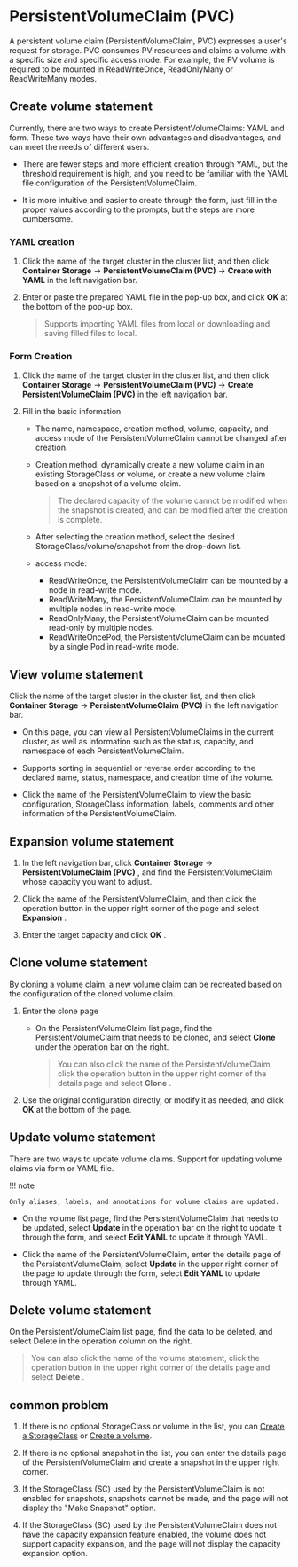 # PersistentVolumeClaim (PVC)

A persistent volume claim (PersistentVolumeClaim, PVC) expresses a user's request for storage. PVC consumes PV resources and claims a volume with a specific size and specific access mode. For example, the PV volume is required to be mounted in ReadWriteOnce, ReadOnlyMany or ReadWriteMany modes.

## Create volume statement

Currently, there are two ways to create PersistentVolumeClaims: YAML and form. These two ways have their own advantages and disadvantages, and can meet the needs of different users.

- There are fewer steps and more efficient creation through YAML, but the threshold requirement is high, and you need to be familiar with the YAML file configuration of the PersistentVolumeClaim.

- It is more intuitive and easier to create through the form, just fill in the proper values ​​according to the prompts, but the steps are more cumbersome.

### YAML creation

1. Click the name of the target cluster in the cluster list, and then click __Container Storage__ -> __PersistentVolumeClaim (PVC)__ -> __Create with YAML__ in the left navigation bar.

    

2. Enter or paste the prepared YAML file in the pop-up box, and click __OK__ at the bottom of the pop-up box.

    > Supports importing YAML files from local or downloading and saving filled files to local.

    

### Form Creation

1. Click the name of the target cluster in the cluster list, and then click __Container Storage__ -> __PersistentVolumeClaim (PVC)__ -> __Create PersistentVolumeClaim (PVC)__ in the left navigation bar.

    

2. Fill in the basic information.

    - The name, namespace, creation method, volume, capacity, and access mode of the PersistentVolumeClaim cannot be changed after creation.
    - Creation method: dynamically create a new volume claim in an existing StorageClass or volume, or create a new volume claim based on a snapshot of a volume claim.

        > The declared capacity of the volume cannot be modified when the snapshot is created, and can be modified after the creation is complete.

    - After selecting the creation method, select the desired StorageClass/volume/snapshot from the drop-down list.
    - access mode:

      - ReadWriteOnce, the PersistentVolumeClaim can be mounted by a node in read-write mode.
      - ReadWriteMany, the PersistentVolumeClaim can be mounted by multiple nodes in read-write mode.
      - ReadOnlyMany, the PersistentVolumeClaim can be mounted read-only by multiple nodes.
      - ReadWriteOncePod, the PersistentVolumeClaim can be mounted by a single Pod in read-write mode.

        

## View volume statement

Click the name of the target cluster in the cluster list, and then click __Container Storage__ -> __PersistentVolumeClaim (PVC)__ in the left navigation bar.

- On this page, you can view all PersistentVolumeClaims in the current cluster, as well as information such as the status, capacity, and namespace of each PersistentVolumeClaim.

- Supports sorting in sequential or reverse order according to the declared name, status, namespace, and creation time of the volume.

    

- Click the name of the PersistentVolumeClaim to view the basic configuration, StorageClass information, labels, comments and other information of the PersistentVolumeClaim.

    

## Expansion volume statement

1. In the left navigation bar, click __Container Storage__ -> __PersistentVolumeClaim (PVC)__ , and find the PersistentVolumeClaim whose capacity you want to adjust.

    

2. Click the name of the PersistentVolumeClaim, and then click the operation button in the upper right corner of the page and select __Expansion__ .

    

3. Enter the target capacity and click __OK__ .

    

## Clone volume statement

By cloning a volume claim, a new volume claim can be recreated based on the configuration of the cloned volume claim.

1. Enter the clone page

    - On the PersistentVolumeClaim list page, find the PersistentVolumeClaim that needs to be cloned, and select __Clone__ under the operation bar on the right.

        > You can also click the name of the PersistentVolumeClaim, click the operation button in the upper right corner of the details page and select __Clone__ .

        

2. Use the original configuration directly, or modify it as needed, and click __OK__ at the bottom of the page.

    

## Update volume statement

There are two ways to update volume claims. Support for updating volume claims via form or YAML file.

!!! note

    Only aliases, labels, and annotations for volume claims are updated.

- On the volume list page, find the PersistentVolumeClaim that needs to be updated, select __Update__ in the operation bar on the right to update it through the form, and select __Edit YAML__ to update it through YAML.

    

- Click the name of the PersistentVolumeClaim, enter the details page of the PersistentVolumeClaim, select __Update__ in the upper right corner of the page to update through the form, select __Edit YAML__ to update through YAML.

    

## Delete volume statement

On the PersistentVolumeClaim list page, find the data to be deleted, and select Delete in the operation column on the right.

> You can also click the name of the volume statement, click the operation button in the upper right corner of the details page and select __Delete__ .



## common problem

1. If there is no optional StorageClass or volume in the list, you can [Create a StorageClass](sc.md) or [Create a volume](pv.md).

2. If there is no optional snapshot in the list, you can enter the details page of the PersistentVolumeClaim and create a snapshot in the upper right corner.

    

3. If the StorageClass (SC) used by the PersistentVolumeClaim is not enabled for snapshots, snapshots cannot be made, and the page will not display the "Make Snapshot" option.
4. If the StorageClass (SC) used by the PersistentVolumeClaim does not have the capacity expansion feature enabled, the volume does not support capacity expansion, and the page will not display the capacity expansion option.

    